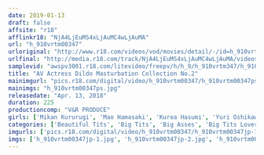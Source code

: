 ```yaml
---
date: 2019-01-13
draft: false
affsite: "r18"
afflinkr18: "NjA4LjEuMS4xLjAuMC4wLjAuMA"
url: "h_910vrtm00347"
urloriginal: "http://www.r18.com/videos/vod/movies/detail/-/id=h_910vrtm00347"
urlfinal: "http://media.r18.com/track/NjA4LjEuMS4xLjAuMC4wLjAuMA/videos/vod/movies/detail/-/id=h_910vrtm00347"
samplevid: "awspv3001.r18.com/litevideo/freepv/h/h_9/h_910vrtm347/h_910vrtm347_dmb_w.mp4"
title: "AV Actress Dildo Masturbation Collection No.2"
mainimgurl: "pics.r18.com/digital/video/h_910vrtm00347/h_910vrtm00347ps.jpg"
mainimgs: "h_910vrtm00347ps.jpg"
releasedate: "Apr. 13, 2018"
duration: 225
productioncomp: "V&R PRODUCE"
girls: ['Mikan Kururugi', 'Mao Hamasaki', 'Kurea Hasumi', 'Yuri Oshikawa', 'Shiori Tsukada', 'Aya Miyazaki', 'Yuka Aoba', 'Ayane Suzukawa', 'Yukine Sakuragi', 'Sara Saijo']
categories: ['Beautiful Tits', 'Big Tits', 'Big Asses', 'Big Tits Lover', 'Cowgirl', 'Masturbation', 'Dirty Talk', 'POV', 'Hi-Def']
imgurls: ['pics.r18.com/digital/video/h_910vrtm00347/h_910vrtm00347jp-1.jpg', 'pics.r18.com/digital/video/h_910vrtm00347/h_910vrtm00347jp-2.jpg', 'pics.r18.com/digital/video/h_910vrtm00347/h_910vrtm00347jp-3.jpg', 'pics.r18.com/digital/video/h_910vrtm00347/h_910vrtm00347jp-4.jpg', 'pics.r18.com/digital/video/h_910vrtm00347/h_910vrtm00347jp-5.jpg', 'pics.r18.com/digital/video/h_910vrtm00347/h_910vrtm00347jp-6.jpg', 'pics.r18.com/digital/video/h_910vrtm00347/h_910vrtm00347jp-7.jpg', 'pics.r18.com/digital/video/h_910vrtm00347/h_910vrtm00347jp-8.jpg', 'pics.r18.com/digital/video/h_910vrtm00347/h_910vrtm00347jp-9.jpg', 'pics.r18.com/digital/video/h_910vrtm00347/h_910vrtm00347jp-10.jpg', 'pics.r18.com/digital/video/h_910vrtm00347/h_910vrtm00347jp-11.jpg', 'pics.r18.com/digital/video/h_910vrtm00347/h_910vrtm00347jp-12.jpg', 'pics.r18.com/digital/video/h_910vrtm00347/h_910vrtm00347jp-13.jpg', 'pics.r18.com/digital/video/h_910vrtm00347/h_910vrtm00347jp-14.jpg', 'pics.r18.com/digital/video/h_910vrtm00347/h_910vrtm00347jp-15.jpg', 'pics.r18.com/digital/video/h_910vrtm00347/h_910vrtm00347jp-16.jpg', 'pics.r18.com/digital/video/h_910vrtm00347/h_910vrtm00347jp-17.jpg', 'pics.r18.com/digital/video/h_910vrtm00347/h_910vrtm00347jp-18.jpg', 'pics.r18.com/digital/video/h_910vrtm00347/h_910vrtm00347jp-19.jpg', 'pics.r18.com/digital/video/h_910vrtm00347/h_910vrtm00347jp-20.jpg']
imgs: ['h_910vrtm00347jp-1.jpg', 'h_910vrtm00347jp-2.jpg', 'h_910vrtm00347jp-3.jpg', 'h_910vrtm00347jp-4.jpg', 'h_910vrtm00347jp-5.jpg', 'h_910vrtm00347jp-6.jpg', 'h_910vrtm00347jp-7.jpg', 'h_910vrtm00347jp-8.jpg', 'h_910vrtm00347jp-9.jpg', 'h_910vrtm00347jp-10.jpg', 'h_910vrtm00347jp-11.jpg', 'h_910vrtm00347jp-12.jpg', 'h_910vrtm00347jp-13.jpg', 'h_910vrtm00347jp-14.jpg', 'h_910vrtm00347jp-15.jpg', 'h_910vrtm00347jp-16.jpg', 'h_910vrtm00347jp-17.jpg', 'h_910vrtm00347jp-18.jpg', 'h_910vrtm00347jp-19.jpg', 'h_910vrtm00347jp-20.jpg']
---
```

